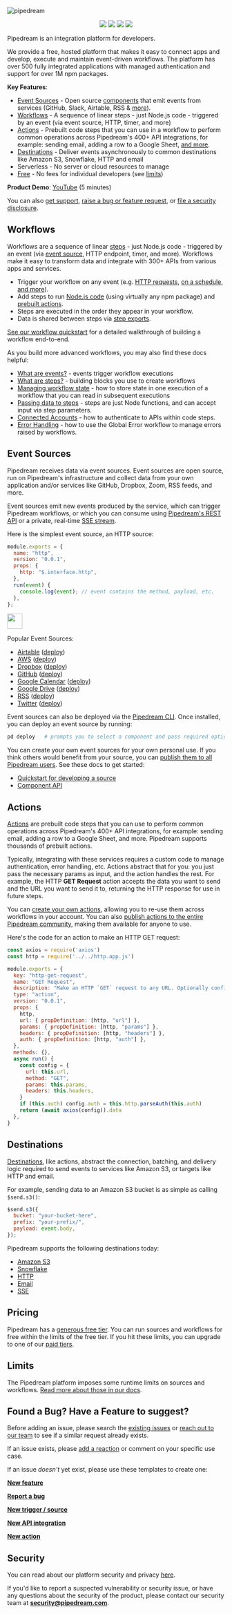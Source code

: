 ![pipedream](https://i.ibb.co/LPhXtH1/logo.png)

<p align="center">
  <a href="https://pipedream.com/community"><img src="https://img.shields.io/badge/discourse-forum-brightgreen.svg?style=flat-square&link=https%3A%2F%2Fpipedream.com%2Fcommunity)](https://pipedream.com/community"></a>
  <a href="https://pipedream.com/support"><img src="https://img.shields.io/badge/-Join%20us%20on%20Slack-green?logo=slack&logoColor=34d28B&labelColor=150d11&color=34d28B&logoWidth=18&link=https%3A%2F%2Fpipedream.com%2Fsupport&link=https%3A%2F%2Fpipedream.com%2Fsupport)](https://pipedream.com/support"></a>
  <a href="https://twitter.com/intent/follow?original_referer=https%3A%2F%2Fpublish.twitter.com%2F%3FbuttonType%3DFollowButton%26query%3Dhttps%253A%252F%252Ftwitter.com%252Fpipedream%26widget%3DButton&ref_src=twsrc%5Etfw&region=follow_link&screen_name=pipedream&tw_p=followbutton"><img src="https://img.shields.io/twitter/follow/pipedream?label=Follow%20%40pipedream&style=social"></a>
  <a href="https://angel.co/company/pipedreamhq/jobs/"><img src="https://img.shields.io/badge/%F0%9F%91%8B%F0%9F%8F%BC%20We're%20hiring!-Join%20us-brightgreen"></a>
</p>

Pipedream is an integration platform for developers.

We provide a free, hosted platform that makes it easy to connect apps and develop, execute and maintain event-driven workflows. The platform has over 500 fully integrated applications with managed authentication and support for over 1M npm packages.

**Key Features**:

- [Event Sources](#event-sources) - Open source [components](https://github.com/PipedreamHQ/pipedream/tree/master/components) that emit events from services (GitHub, Slack, Airtable, RSS & [more](https://pipedream.com/apps)).
- [Workflows](#workflows) - A sequence of linear steps - just Node.js code - triggered by an event (via event source, HTTP, timer, and more)
- [Actions](#actions) - Prebuilt code steps that you can use in a workflow to perform common operations across Pipedream's 400+ API integrations, for example: sending email, adding a row to a Google Sheet, [and more](https://pipedream.com/apps).
- [Destinations](#destinations) - Deliver events asynchronously to common destinations like Amazon S3, Snowflake, HTTP and email
- Serverless - No server or cloud resources to manage
- [Free](#pricing) - No fees for individual developers (see [limits](https://docs.pipedream.com/limits/))

**Product Demo**: [YouTube](https://www.youtube.com/watch?v=hJ-KRbp6EO8&feature=youtu.be) (5 minutes)

You can also [get support](https://pipedream.com/support), [raise a bug or feature request](#found-a-bug-have-a-feature-to-suggest), or [file a security disclosure](#security-disclosures).

## Workflows

Workflows are a sequence of linear [steps](https://docs.pipedream.com/workflows/steps) - just Node.js code - triggered by an event (via [event source](https://pipedream.com/docs/event-sources/), HTTP endpoint, timer, and more). Workflows make it easy to transform data and integrate with 300+ APIs from various apps and services.

- Trigger your workflow on any event (e.g. [HTTP requests](https://docs.pipedream.com/workflows/steps/triggers/#http), [on a schedule](https://docs.pipedream.com/workflows/steps/triggers/#cron-scheduler), [and more](https://pipedream.com/docs/workflows/steps/triggers/)).
- Add steps to run [Node.js code](https://docs.pipedream.com/workflows/steps/code/) (using virtually any npm package) and [prebuilt actions](https://docs.pipedream.com/workflows/steps/actions/).
- Steps are executed in the order they appear in your workflow.
- Data is shared between steps via [step exports](https://docs.pipedream.com/workflows/steps/#step-exports).

[See our workflow quickstart](https://pipedream.com/docs/quickstart/) for a detailed walkthrough of building a workflow end-to-end.

As you build more advanced workflows, you may also find these docs helpful:

- [What are events?](https://docs.pipedream.com/workflows/events/) - events trigger workflow executions
- [What are steps?](https://docs.pipedream.com/workflows/steps/) - building blocks you use to create workflows
- [Managing workflow state](https://docs.pipedream.com/workflows/steps/code/state/) - how to store state in one execution of a workflow that you can read in subsequent executions
- [Passing data to steps](https://docs.pipedream.com/workflows/steps/#passing-data-to-steps-step-parameters) - steps are just Node functions, and can accept input via step parameters.
- [Connected Accounts](https://docs.pipedream.com/connected-accounts/) - how to authenticate to APIs within code steps.
- [Error Handling](https://docs.pipedream.com/workflows/error-handling/global-error-workflow/#modifying-the-global-error-workflow) - how to use the Global Error workflow to manage errors raised by workflows.

## Event Sources

Pipedream receives data via event sources. Event sources are open source, run on Pipedream's infrastructure and collect data from your own application and/or services like GitHub, Dropbox, Zoom, RSS feeds, and more.

Event sources emit new events produced by the service, which can trigger Pipedream workflows, or which you can consume using [Pipedream's REST API](https://docs.pipedream.com/api/rest/) or a private, real-time [SSE stream](https://docs.pipedream.com/api/sse/).

Here is the simplest event source, an HTTP source:

```javascript
module.exports = {
  name: "http",
  version: "0.0.1",
  props: {
    http: "$.interface.http",
  },
  run(event) {
    console.log(event); // event contains the method, payload, etc.
  },
};
```

<a href="https://pipedream.com/sources/new?app=http"><img src="https://i.ibb.co/m0bBsSL/deploy-clean.png" height="35"></a>

Popular Event Sources:

- [Airtable](https://github.com/PipedreamHQ/pipedream/tree/master/components/airtable) ([deploy](https://pipedream.com/sources/new?app=airtable))
- [AWS](https://github.com/PipedreamHQ/pipedream/tree/master/components/aws) ([deploy](https://pipedream.com/sources/new?app=aws))
- [Dropbox](https://github.com/PipedreamHQ/pipedream/tree/master/components/dropbox) ([deploy](https://pipedream.com/sources/new?app=dropbox))
- [GitHub](https://github.com/PipedreamHQ/pipedream/blob/master/components/github/readme.md) ([deploy](https://pipedream.com/sources/new?app=github))
- [Google Calendar](https://github.com/PipedreamHQ/pipedream/tree/master/components/google-calendar) ([deploy](https://pipedream.com/sources/new?app=google-calendar))
- [Google Drive](https://github.com/PipedreamHQ/pipedream/tree/master/components/google-drive) ([deploy](https://pipedream.com/sources/new?app=google-drive))
- [RSS](https://github.com/PipedreamHQ/pipedream/tree/master/components/rss) ([deploy](https://pipedream.com/sources/new?app=rss))
- [Twitter](https://github.com/PipedreamHQ/pipedream/blob/master/components/twitter/readme.md) ([deploy](https://pipedream.com/sources/new?app=twitter))

Event sources can also be deployed via the [Pipedream CLI](https://docs.pipedream.com/cli/reference/). Once installed, you can deploy an event source by running:

```bash
pd deploy   # prompts you to select a component and pass required options
```

You can create your own event sources for your own personal use. If you think others would benefit from your source, you can [publish them to all Pipedream users](https://pipedream.com/docs/components/guidelines/). See these docs to get started:

- [Quickstart for developing a source](https://pipedream.com/docs/components/quickstart/nodejs/sources/)
- [Component API](https://pipedream.com/docs/components/api/)

## Actions

[Actions](https://pipedream.com/docs/components/#actions) are prebuilt code steps that you can use to perform common operations across Pipedream's 400+ API integrations, for example: sending email, adding a row to a Google Sheet, and more. Pipedream supports thousands of prebuilt actions.

Typically, integrating with these services requires a custom code to manage authentication, error handling, etc. Actions abstract that for you: you just pass the necessary params as input, and the action handles the rest. For example, the HTTP **GET Request** action accepts the data you want to send and the URL you want to send it to, returning the HTTP response for use in future steps.

You can [create your own actions](https://pipedream.com/docs/components/quickstart/nodejs/actions/), allowing you to re-use them across workflows in your account. You can also [publish actions to the entire Pipedream community](https://pipedream.com/docs/components/guidelines/), making them available for anyone to use.

Here's the code for an action to make an HTTP GET request:

```javascript
const axios = require('axios')
const http = require('../../http.app.js')

module.exports = {  
  key: "http-get-request",
  name: "GET Request",
  description: "Make an HTTP `GET` request to any URL. Optionally configure query string parameters, headers and basic auth.",
  type: "action",
  version: "0.0.1",
  props: {
    http,
    url: { propDefinition: [http, "url"] },
    params: { propDefinition: [http, "params"] },
    headers: { propDefinition: [http, "headers"] },
    auth: { propDefinition: [http, "auth"] },
  },
  methods: {},
  async run() {
    const config = {
      url: this.url,
      method: "GET",
      params: this.params,
      headers: this.headers,
    }
    if (this.auth) config.auth = this.http.parseAuth(this.auth)
    return (await axios(config)).data
  },
}
```

## Destinations

[Destinations](https://docs.pipedream.com/destinations/), like actions, abstract the connection, batching, and delivery logic required to send events to services like Amazon S3, or targets like HTTP and email.

For example, sending data to an Amazon S3 bucket is as simple as calling `$send.s3()`:

```javascript
$send.s3({
  bucket: "your-bucket-here",
  prefix: "your-prefix/",
  payload: event.body,
});
```

Pipedream supports the following destinations today:

- [Amazon S3](https://docs.pipedream.com/destinations/s3/)
- [Snowflake](https://docs.pipedream.com/destinations/snowflake/)
- [HTTP](https://docs.pipedream.com/destinations/http/)
- [Email](https://docs.pipedream.com/destinations/email/)
- [SSE](https://docs.pipedream.com/destinations/sse/)

## Pricing

Pipedream has a [generous free tier](https://docs.pipedream.com/pricing/#developer-tier). You can run sources and workflows for free within the limits of the free tier. If you hit these limits, you can upgrade to one of our [paid tiers](https://docs.pipedream.com/pricing/).

## Limits

The Pipedream platform imposes some runtime limits on sources and workflows. [Read more about those in our docs](https://docs.pipedream.com/limits/).

## Found a Bug? Have a Feature to suggest?

Before adding an issue, please search the [existing issues](https://github.com/PipedreamHQ/pipedream/issues) or [reach out to our team](https://docs.pipedream.com/support/) to see if a similar request already exists.

If an issue exists, please [add a reaction](https://help.github.com/en/github/collaborating-with-issues-and-pull-requests/about-conversations-on-github) or comment on your specific use case.

If an issue _doesn't_ yet exist, please use these templates to create one:

**[New feature](https://github.com/PipedreamHQ/pipedream/issues/new?assignees=&labels=enhancement&template=feature_request.md&title=%5BFEATURE%5D+)**

**[Report a bug](https://github.com/PipedreamHQ/pipedream/issues/new?assignees=&labels=bug&template=bug_report.md&title=%5BBUG%5D+)**

**[New trigger / source](https://github.com/PipedreamHQ/pipedream/issues/new?assignees=&labels=enhancement%2C+good+first+issue%2C+help+wanted%2C+trigger+%2F+source&template=new-trigger---event-source.md&title=%5BTRIGGER%5D)**

**[New API integration](https://github.com/PipedreamHQ/pipedream/issues/new?assignees=&labels=app%2C+enhancement&template=app---service-integration.md&title=%5BAPP%5D)**

**[New action](https://github.com/PipedreamHQ/pipedream/issues/new?assignees=&labels=action%2C+enhancement%2C+good+first+issue%2C+help+wanted&template=action-request.md&title=%5BACTION%5D)**

## Security

You can read about our platform security and privacy [here](https://pipedream.com/docs/privacy-and-security/).

If you'd like to report a suspected vulnerability or security issue, or have any questions about the security of the product, please contact our security team at **security@pipedream.com**.

